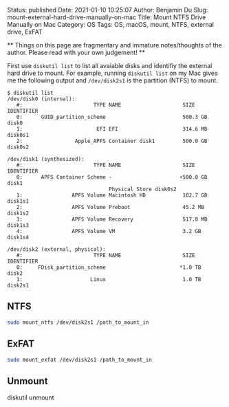 Status: published
Date: 2021-01-10 10:25:07
Author: Benjamin Du
Slug: mount-external-hard-drive-manually-on-mac
Title: Mount NTFS Drive Manually on Mac
Category: OS
Tags: OS, macOS, mount, NTFS, external drive, ExFAT

**
Things on this page are fragmentary and immature notes/thoughts of the author.
Please read with your own judgement!
**

First use `diskutil list` to list all avaiable disks and identifiy the external hard drive to mount.
For example,
running `diskutil list` on my Mac gives me the following output
and `/dev/disk2s1` is the partition (NTFS) to mount.

```
$ diskutil list
/dev/disk0 (internal):
   #:                       TYPE NAME                    SIZE       IDENTIFIER
   0:      GUID_partition_scheme                         500.3 GB   disk0
   1:                        EFI EFI                     314.6 MB   disk0s1
   2:                 Apple_APFS Container disk1         500.0 GB   disk0s2

/dev/disk1 (synthesized):
   #:                       TYPE NAME                    SIZE       IDENTIFIER
   0:      APFS Container Scheme -                      +500.0 GB   disk1
                                 Physical Store disk0s2
   1:                APFS Volume Macintosh HD            102.7 GB   disk1s1
   2:                APFS Volume Preboot                 45.2 MB    disk1s2
   3:                APFS Volume Recovery                517.0 MB   disk1s3
   4:                APFS Volume VM                      3.2 GB     disk1s4

/dev/disk2 (external, physical):
   #:                       TYPE NAME                    SIZE       IDENTIFIER
   0:     FDisk_partition_scheme                        *1.0 TB     disk2
   1:                      Linux                         1.0 TB     disk2s1
```

## NTFS 

```Bash
sudo mount_ntfs /dev/disk2s1 /path_to_mount_in
```

## ExFAT

```Bash
sudo mount_exfat /dev/disk2s1 /path_to_mount_in
```

## Unmount 

diskutil unmount